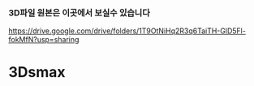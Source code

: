 <h3>3D파일 원본은 이곳에서 보실수 있습니다</h3>

https://drive.google.com/drive/folders/1T9OtNiHq2R3q6TaiTH-GlD5Fl-fokMfN?usp=sharing
# 3Dsmax
